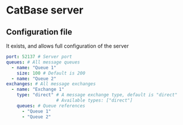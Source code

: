 # CatBase server

## Configuration file

It exists, and allows full configuration of the server

```yaml
port: 52137 # Server port
queues: # All message queues
  - name: "Queue 1"
    size: 100 # Default is 200
  - name: "Queue 2"
exchanges: # All message exchanges
  - name: "Exchange 1"
    type: "direct" # A message exchange type, default is "direct"
                   # Available types: ["direct"]
    queues: # Queue references
      - "Queue 1"
      - "Queue 2"
```